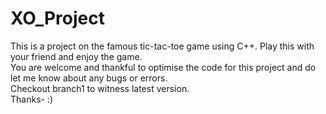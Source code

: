 # XO_Project
This is a project on the famous tic-tac-toe game using C++.
Play this with your friend and enjoy the game.
<br>
You are welcome and thankful to optimise the code for this project and do let me know about any bugs or errors.<br>
Checkout branch1 to witness latest version.<br>
Thanks- :)

